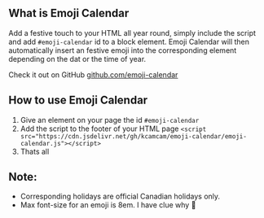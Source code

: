 ## What is Emoji Calendar

Add a festive touch to your HTML all year round, simply include the script and add `#emoji-calendar` id to a block element. Emoji Calendar will then automatically insert an festive emoji into the corresponding element depending on the dat or the time of year.

Check it out on GitHub [github.com/emoji-calendar](https://github.com/kcamcam/emoji-calendar)

## How to use Emoji Calendar

1. Give an element on your page the id `#emoji-calendar`
2. Add the script to the footer of your HTML page 
   `<script src="https://cdn.jsdelivr.net/gh/kcamcam/emoji-calendar/emoji-calendar.js"></script>`
3. Thats all

## Note:
- Corresponding holidays are official Canadian holidays only.  
- Max font-size for an emoji is 8em. I have clue why 🤔

